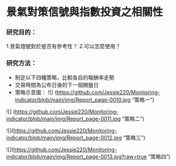 # 景氣對策信號與指數投資之相關性

### 研究目的：
1.景氣燈號對於是否有參考性？
2.可以怎麼使用？

### 研究方法：
- 制定以下四種策略，比較各自的報酬率走勢
- 交易時間為公布日後的下一個開盤日
- 策略示意圖：
![] (https://github.com/Jessie220/Monitoring-indicator/blob/main/img/Report_page-0010.jpg “策略一”)

![] (https://github.com/Jessie220/Monitoring-indicator/blob/main/img/Report_page-0011.jpg “策略二”)

![](https://github.com/Jessie220/Monitoring-indicator/blob/main/img/Report_page-0012.jpg “策略三”)

![](https://github.com/Jessie220/Monitoring-indicator/blob/main/img/Report_page-0013.jpg?raw=true “策略四”)

